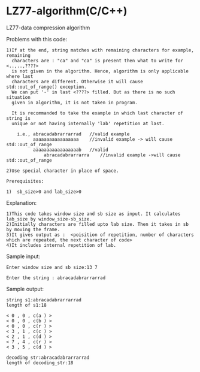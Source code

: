 # LZ77-algorithm(C/C++)
LZ77-data compression algorithm 

 Problems with this code:
	 
	1)If at the end, string matches with remaining characters for example, remaining
	  characters are : "ca" and "ca" is present then what to write for <..,..,????>
	  is not given in the algorithm. Hence, algorithm is only applicable where last
	  characters are different. Otherwise it will cause std::out_of_range() exception.
	  We can put '-' in last <????> filled. But as there is no such situation
	  given in algorithm, it is not taken in program. 
	  
	  It is recommanded to take the example in which last character of string is
	  unique or not having internally 'lab' repetition at last. 
	  
		i.e., abracadabrarrarrad   //valid example
		      aaaaaaaaaaaaaaaaa	   //invalid example -> will cause std::out_of_range
		      aaaaaaaaaaaaaaaaab   //valid 	  
        	      abracadabrarrarra    //invalid example ->will cause std::out_of_range

	2)Use special character in place of space.
	
	Prerequisites:
	
	1)	sb_size>0 and lab_size>0 	
  
  
  
  Explanation:
  
  	1)This code takes window size and sb size as input. It calculates lab_size by window_size-sb_size.
  	2)Initially characters are filled upto lab size. Then it takes in sb by moving the frame.
  	3)It gives output as :  <poisition of repetition, number of characters which are repeated, the next character of code>
  	4)It includes internal repetition of lab.
  
  
  Sample input:
    
    Enter window size and sb size:13 7

    Enter the string : abracadabrarrarrad
 

Sample output:

    string s1:abracadabrarrarrad
    length of s1:18

    < 0 , 0 , c(a ) >
    < 0 , 0 , c(b ) >
    < 0 , 0 , c(r ) >
    < 3 , 1 , c(c ) >
    < 2 , 1 , c(d ) >
    < 7 , 4 , c(r ) >
    < 3 , 5 , c(d ) >  
    
    decoding str:abracadabrarrarrad
    length of decoding_str:18
